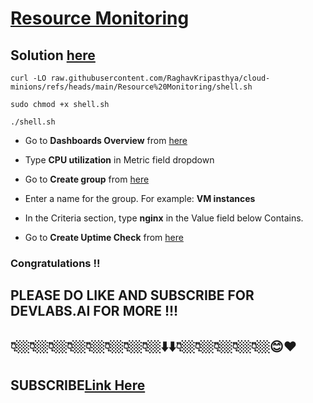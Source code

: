 # [Resource Monitoring ](https://www.cloudskillsboost.google/games/5632/labs/36136)

## Solution [here](https://youtu.be/LjM3nkGRcOQ)

```
curl -LO raw.githubusercontent.com/RaghavKripasthya/cloud-minions/refs/heads/main/Resource%20Monitoring/shell.sh

sudo chmod +x shell.sh

./shell.sh
```

* Go to **Dashboards Overview** from [here](https://console.cloud.google.com/monitoring/dashboards?)

* Type **CPU utilization** in Metric field dropdown

* Go to **Create group** from [here](https://console.cloud.google.com/monitoring/groups/create?)

* Enter a name for the group. For example: **VM instances**

* In the Criteria section, type **nginx** in the Value field below Contains.

* Go to **Create Uptime Check** from [here](https://console.cloud.google.com/monitoring/uptime/create?)

### Congratulations !!
## PLEASE DO LIKE AND SUBSCRIBE FOR DEVLABS.AI FOR MORE !!! 
## 👇🏼👇🏼👇🏼👇🏼👇🏼👇🏼👇🏼👇🏼⬇️⬇️👇🏼👇🏼👇🏼👇🏼👇🏼😊❤️
## SUBSCRIBE[Link Here](https://www.youtube.com/channel/UCVFPYmP2CZvVmICxw7YHT8A)

